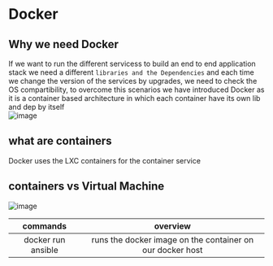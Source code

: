 # Docker

## Why we need Docker
If we want to run the different servicess to build an end to end application stack we need a different `libraries and the Dependencies` and each time we change the version of the services by upgrades, we need to check the OS compartibility, to overcome this scenarios we have introduced Docker as it is a container based architecture in which each container have its own lib and dep by itself<br/>
![image](https://github.com/user-attachments/assets/c10fb5c0-1ac1-482b-9640-d2592f19b4b4)

## what are containers
Docker uses the LXC containers for the container service

## containers vs Virtual Machine
![image](https://github.com/user-attachments/assets/9916b7cc-c00d-4fd2-a354-b461e5fcac02)


|commands|overview|
|:---:|:---:|
docker run ansible | runs the docker image on the container on our docker host
